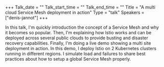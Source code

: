 +++
Talk_date = ""
Talk_start_time = ""
Talk_end_time = ""
Title = "A multi cloud Service Mesh deployment in action"
Type = "talk"
Speakers = ["denis-jannot"]
+++

In this talk, I'm quickly introduction the concept of a Service Mesh and why it becomes so popular.
Then, I'm explaining how Istio works and can be deployed across several public clouds to provide busting and disaster recovery capabilities.
Finally, I'm doing a live demo showing a multi site deployment in action. In this demo, I deploy Istio on 2 Kubernetes clusters running in different regions. I simulate load and failures to share best practices about how to setup a global Service Mesh properly.
